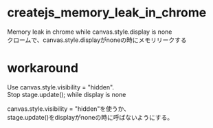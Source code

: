 # createjs_memory_leak_in_chrome
Memory leak in chrome while canvas.style.display is none  
クロームで、canvas.style.displayがnoneの時にメモリリークする  

# workaround
Use canvas.style.visibility = "hidden".  
Stop stage.update(); while display is none  
  
canvas.style.visibility = "hidden"を使うか、  
stage.update()をdisplayがnoneの時に呼ばないようにする。
